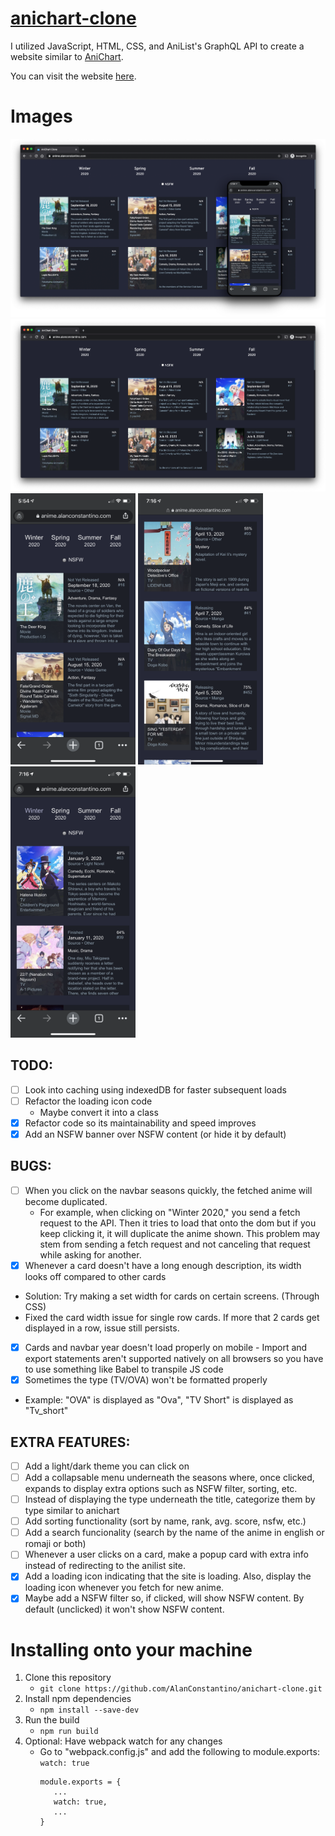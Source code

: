 # [anichart-clone](https://anime.alanconstantino.com/)
I utilized JavaScript, HTML, CSS, and AniList's GraphQL API to create a website similar to [AniChart](https://anichart.net/).

You can visit the website [here](https://anime.alanconstantino.com/).

# Images
![Anichart Clone](./images/anichart-clone.png)
![Anichart Clone Desktop](./images/anichart-clone-desktop.png)
<img src="./images/anichart-clone-mobile.PNG" data-canonical-src="./images/anichart-clone-mobile.PNG" width="200" />
<img src="./images/anichart-clone-mobile-spring.PNG" data-canonical-src="./images/anichart-clone-mobile-spring.PNG" width="200" />
<img src="./images/anichart-clone-mobile-winter.PNG" data-canonical-src="./images/anichart-clone-mobile-winter.PNG" width="200" />

## TODO:
- [ ] Look into caching using indexedDB for faster subsequent loads
- [ ] Refactor the loading icon code
  - Maybe convert it into a class
- [x] Refactor code so its maintainability and speed improves
- [x] Add an NSFW banner over NSFW content (or hide it by default)

## BUGS:
- [ ] When you click on the navbar seasons quickly, the fetched anime will become duplicated.
  - For example, when clicking on "Winter 2020," you send a fetch request to the API. Then it tries to load that onto the dom but if you keep clicking it, it will duplicate the anime shown. This problem may stem from sending a fetch request and not canceling that request while asking for another.
- [x] Whenever a card doesn't have a long enough description, its width looks off compared to other cards
 - Solution: Try making a set width for cards on certain screens. (Through CSS)
 - Fixed the card width issue for single row cards. If more that 2 cards get displayed in a row, issue still persists.
- [x] Cards and navbar year doesn't load properly on mobile
      - Import and export statements aren't supported natively on all browsers so you have to use something like Babel to transpile JS code
- [x] Sometimes the type (TV/OVA) won't be formatted properly
 - Example: "OVA" is displayed as "Ova", "TV Short" is displayed as "Tv_short"

## EXTRA FEATURES:
- [ ] Add a light/dark theme you can click on
- [ ] Add a collapsable menu underneath the seasons where, once clicked, expands to display extra options such as NSFW filter, sorting, etc.
- [ ] Instead of displaying the type underneath the title, categorize them by type similar to anichart
- [ ] Add sorting functionality (sort by name, rank, avg. score, nsfw, etc.)
- [ ] Add a search funcionality (search by the name of the anime in english or romaji or both)
- [ ] Whenever a user clicks on a card, make a popup card with extra info instead of redirecting to the anilist site.
- [x] Add a loading icon indicating that the site is loading. Also, display the loading icon whenever you fetch for new anime.
- [x] Maybe add a NSFW filter so, if clicked, will show NSFW content. By default (unclicked) it won't show NSFW content.

# Installing onto your machine
1. Clone this repository
   - `git clone https://github.com/AlanConstantino/anichart-clone.git`
2. Install npm dependencies
   - `npm install --save-dev`
3. Run the build
   - `npm run build`
4. Optional: Have webpack watch for any changes
   - Go to "webpack.config.js" and add the following to module.exports: `watch: true`
     ```
     module.exports = {
        ...
        watch: true,
        ...
     }
     ```
